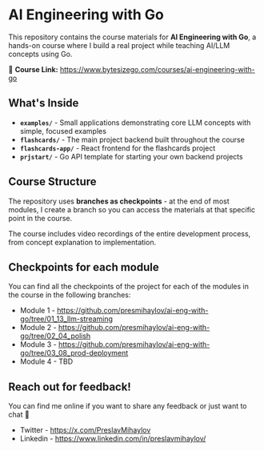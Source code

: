 # AI Engineering with Go

This repository contains the course materials for **AI Engineering with Go**, a hands-on course where I build a real project while teaching AI/LLM concepts using Go.

🎥 **Course Link:** https://www.bytesizego.com/courses/ai-engineering-with-go

## What's Inside

- **`examples/`** - Small applications demonstrating core LLM concepts with simple, focused examples
- **`flashcards/`** - The main project backend built throughout the course 
- **`flashcards-app/`** - React frontend for the flashcards project
- **`prjstart/`** - Go API template for starting your own backend projects

## Course Structure

The repository uses **branches as checkpoints** - at the end of most modules, I create a branch so you can access the materials at that specific point in the course.

The course includes video recordings of the entire development process, from concept explanation to implementation.

## Checkpoints for each module
You can find all the checkpoints of the project for each of the modules in the course in the following branches:
 - Module 1 - https://github.com/presmihaylov/ai-eng-with-go/tree/01_13_llm-streaming
 - Module 2 - https://github.com/presmihaylov/ai-eng-with-go/tree/02_04_polish
 - Module 3 - https://github.com/presmihaylov/ai-eng-with-go/tree/03_08_prod-deployment
 - Module 4 - TBD

## Reach out for feedback!
You can find me online if you want to share any feedback or just want to chat 👋
 - Twitter - https://x.com/PreslavMihaylov
 - Linkedin - https://www.linkedin.com/in/preslavmihaylov/
